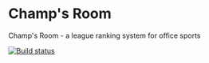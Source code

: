 Champ's Room
============

Champ's Room - a league ranking system for office sports

[![Build status](https://ci.appveyor.com/api/projects/status/yqt0ara27l5fabjr?svg=true)](https://ci.appveyor.com/project/ellern/champs-room)

